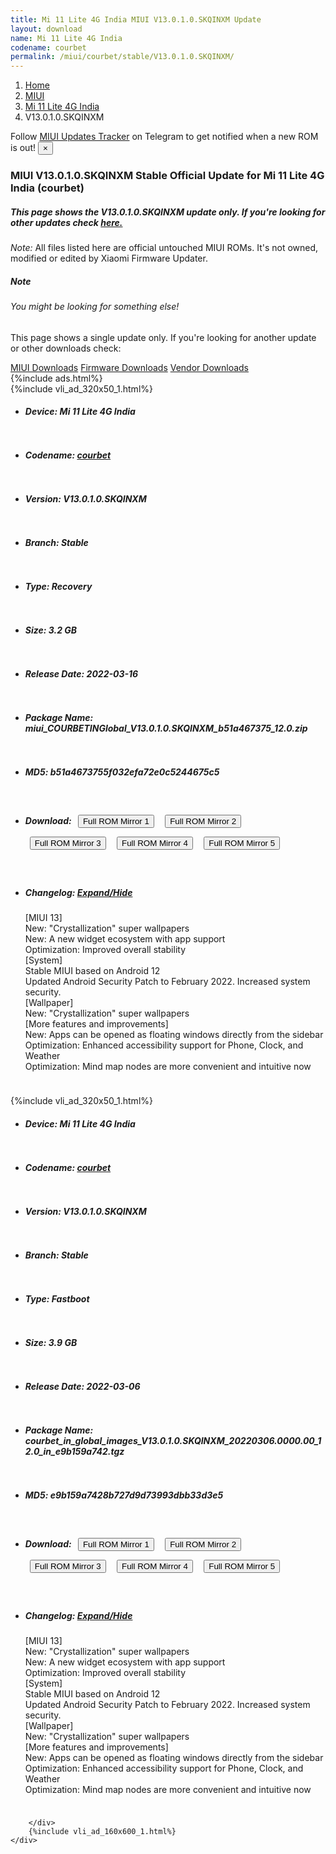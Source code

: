 ```yaml
---
title: Mi 11 Lite 4G India MIUI V13.0.1.0.SKQINXM Update
layout: download
name: Mi 11 Lite 4G India
codename: courbet
permalink: /miui/courbet/stable/V13.0.1.0.SKQINXM/
---
```

<nav aria-label="breadcrumb">
    <ol class="breadcrumb">
        <li class="breadcrumb-item"><a href="/">Home</a></li>
        <li class="breadcrumb-item"><a href="/miui/">MIUI</a></li>
        <li class="breadcrumb-item"><a href="/miui/courbet/">Mi 11 Lite 4G India</a></li>
        <li class="breadcrumb-item active" aria-current="page">V13.0.1.0.SKQINXM</li>
    </ol>
</nav>
<div class="alert alert-primary alert-dismissible fade show" role="alert">
    Follow <a href="https://t.me/MIUIUpdatesTracker" class="alert-link">MIUI Updates Tracker</a> on Telegram to get
    notified when a new ROM is out!
    <button type="button" class="close" data-dismiss="alert" aria-label="Close">
        <span aria-hidden="true">&times;</span>
    </button>
</div>
<div class="col-12 mx-auto">
    <h3 class="title bg-light p-2 rounded">MIUI V13.0.1.0.SKQINXM Stable Official Update for Mi 11 Lite 4G India (courbet)</h3>
    <h5>This page shows the V13.0.1.0.SKQINXM update only. If you're looking for other updates check
        <a href="/miui/courbet/">here.</a></h5>
    <p><i>Note: </i>All files listed here are official untouched MIUI ROMs.
        It's not owned, modified or edited by Xiaomi Firmware Updater.</p>
    <div class="card">
        <div class="card-body">
            <h5 class="card-title">Note</h5>
            <h6 class="card-subtitle mb-2 text-muted">You might be looking for something else!</h6>
            <p class="card-text">This page shows a single update only.
                If you're looking for another update or other downloads check:</p>
            <a href="/miui/" class="card-link">MIUI Downloads</a>
            <a href="/firmware/" class="card-link">Firmware Downloads</a>
            <a href="/vendor/" class="card-link">Vendor Downloads</a>
        </div>
    </div>
    {%include ads.html%}
    <div class="row justify-content-center">
        <div class="col-10" id="downloads">
                    <div class="card card-body">
            {%include vli_ad_320x50_1.html%}
            <ul class="list-unstyled">
                <li style="padding-bottom: 10px;">
                    <h5><b>Device: </b>Mi 11 Lite 4G India</h5>
                </li>
                <li style="padding-bottom: 10px;">
                    <h5><b>Codename: </b> <a href="/miui/courbet/" target="_blank">courbet</a> </h5>
                </li>
                <li style="padding-bottom: 10px;">
                    <h5><b>Version: </b>V13.0.1.0.SKQINXM</h5>
                </li>
                <li style="padding-bottom: 10px;">
                    <h5><b>Branch: </b>Stable</h5>
                </li>
                <li style="padding-bottom: 10px;">
                    <h5><b>Type: </b>Recovery</h5>
                </li>
                <li style="padding-bottom: 10px;">
                    <h5><b>Size: </b>3.2 GB</h5>
                </li>
                <li style="padding-bottom: 10px;">
                    <h5><b>Release Date: </b>2022-03-16</h5>
                </li>
                <li style="padding-bottom: 10px;">
                    <h5><b>Package Name: </b><span id="filename" class="text-dark">miui_COURBETINGlobal_V13.0.1.0.SKQINXM_b51a467375_12.0.zip</span></h5>
                </li>
                <li style="padding-bottom: 10px;">
                    <h5><b>MD5: </b><span id="md5" class="text-muted">b51a4673755f032efa72e0c5244675c5</span></h5>
                </li>
                <li style="padding-bottom: 10px;">
                    <h5><b>Download: </b> <button type="button" id="download" class="btn btn-primary" style="margin: 7px;" onclick="window.open('https://cdn-ota.azureedge.net/V13.0.1.0.SKQINXM/miui_COURBETINGlobal_V13.0.1.0.SKQINXM_b51a467375_12.0.zip', '_blank');"><i class="fa fa-download"></i> Full ROM Mirror 1</button> <button type="button" id="download" class="btn btn-primary" style="margin: 7px;" onclick="window.open('https://bn.d.miui.com/V13.0.1.0.SKQINXM/miui_COURBETINGlobal_V13.0.1.0.SKQINXM_b51a467375_12.0.zip', '_blank');"><i class="fa fa-download"></i> Full ROM Mirror 2</button> <button type="button" id="download" class="btn btn-primary" style="margin: 7px;" onclick="window.open('https://ks3orig.bigota.d.miui.com/V13.0.1.0.SKQINXM/miui_COURBETINGlobal_V13.0.1.0.SKQINXM_b51a467375_12.0.zip', '_blank');"><i class="fa fa-download"></i> Full ROM Mirror 3</button> <button type="button" id="download" class="btn btn-primary" style="margin: 7px;" onclick="window.open('https://airtel.bigota.d.miui.com/V13.0.1.0.SKQINXM/miui_COURBETINGlobal_V13.0.1.0.SKQINXM_b51a467375_12.0.zip', '_blank');"><i class="fa fa-download"></i> Full ROM Mirror 4</button> <button type="button" id="download" class="btn btn-primary" style="margin: 7px;" onclick="window.open('https://hugeota.d.miui.com/V13.0.1.0.SKQINXM/miui_COURBETINGlobal_V13.0.1.0.SKQINXM_b51a467375_12.0.zip', '_blank');"><i class="fa fa-download"></i> Full ROM Mirror 5</button></h5>
                </li>
                <li style="padding-bottom: 10px;">
                    <h5><b>Changelog: </b><a href="#courbet_1_changelog" data-toggle="collapse" role="button"
                            aria-expanded="false" aria-controls="courbet_1_changelog"> <i class="fa fa-arrow-down"
                                aria-hidden="true"></i> Expand/Hide</a></h5>
                    <div class="collapse" id="courbet_1_changelog">
                        <p id="changelog_text">[MIUI 13]<br>New: "Crystallization" super wallpapers<br>New: A new widget ecosystem with app support<br>Optimization: Improved overall stability<br>[System]<br>Stable MIUI based on Android 12<br>Updated Android Security Patch to February 2022. Increased system security.<br>[Wallpaper]<br>New: "Crystallization" super wallpapers<br>[More features and improvements]<br>New: Apps can be opened as floating windows directly from the sidebar<br>Optimization: Enhanced accessibility support for Phone, Clock, and Weather<br>Optimization: Mind map nodes are more convenient and intuitive now</p>
                    </div>
                </li>
            </ul>
        </div>
        <div class="card card-body">
            {%include vli_ad_320x50_1.html%}
            <ul class="list-unstyled">
                <li style="padding-bottom: 10px;">
                    <h5><b>Device: </b>Mi 11 Lite 4G India</h5>
                </li>
                <li style="padding-bottom: 10px;">
                    <h5><b>Codename: </b> <a href="/miui/courbet/" target="_blank">courbet</a> </h5>
                </li>
                <li style="padding-bottom: 10px;">
                    <h5><b>Version: </b>V13.0.1.0.SKQINXM</h5>
                </li>
                <li style="padding-bottom: 10px;">
                    <h5><b>Branch: </b>Stable</h5>
                </li>
                <li style="padding-bottom: 10px;">
                    <h5><b>Type: </b>Fastboot</h5>
                </li>
                <li style="padding-bottom: 10px;">
                    <h5><b>Size: </b>3.9 GB</h5>
                </li>
                <li style="padding-bottom: 10px;">
                    <h5><b>Release Date: </b>2022-03-06</h5>
                </li>
                <li style="padding-bottom: 10px;">
                    <h5><b>Package Name: </b><span id="filename" class="text-dark">courbet_in_global_images_V13.0.1.0.SKQINXM_20220306.0000.00_12.0_in_e9b159a742.tgz</span></h5>
                </li>
                <li style="padding-bottom: 10px;">
                    <h5><b>MD5: </b><span id="md5" class="text-muted">e9b159a7428b727d9d73993dbb33d3e5</span></h5>
                </li>
                <li style="padding-bottom: 10px;">
                    <h5><b>Download: </b> <button type="button" id="download" class="btn btn-primary" style="margin: 7px;" onclick="window.open('https://cdn-ota.azureedge.net/V13.0.1.0.SKQINXM/courbet_in_global_images_V13.0.1.0.SKQINXM_20220306.0000.00_12.0_in_e9b159a742.tgz', '_blank');"><i class="fa fa-download"></i> Full ROM Mirror 1</button> <button type="button" id="download" class="btn btn-primary" style="margin: 7px;" onclick="window.open('https://bn.d.miui.com/V13.0.1.0.SKQINXM/courbet_in_global_images_V13.0.1.0.SKQINXM_20220306.0000.00_12.0_in_e9b159a742.tgz', '_blank');"><i class="fa fa-download"></i> Full ROM Mirror 2</button> <button type="button" id="download" class="btn btn-primary" style="margin: 7px;" onclick="window.open('https://ks3orig.bigota.d.miui.com/V13.0.1.0.SKQINXM/courbet_in_global_images_V13.0.1.0.SKQINXM_20220306.0000.00_12.0_in_e9b159a742.tgz', '_blank');"><i class="fa fa-download"></i> Full ROM Mirror 3</button> <button type="button" id="download" class="btn btn-primary" style="margin: 7px;" onclick="window.open('https://airtel.bigota.d.miui.com/V13.0.1.0.SKQINXM/courbet_in_global_images_V13.0.1.0.SKQINXM_20220306.0000.00_12.0_in_e9b159a742.tgz', '_blank');"><i class="fa fa-download"></i> Full ROM Mirror 4</button> <button type="button" id="download" class="btn btn-primary" style="margin: 7px;" onclick="window.open('https://hugeota.d.miui.com/V13.0.1.0.SKQINXM/courbet_in_global_images_V13.0.1.0.SKQINXM_20220306.0000.00_12.0_in_e9b159a742.tgz', '_blank');"><i class="fa fa-download"></i> Full ROM Mirror 5</button></h5>
                </li>
                <li style="padding-bottom: 10px;">
                    <h5><b>Changelog: </b><a href="#courbet_2_changelog" data-toggle="collapse" role="button"
                            aria-expanded="false" aria-controls="courbet_2_changelog"> <i class="fa fa-arrow-down"
                                aria-hidden="true"></i> Expand/Hide</a></h5>
                    <div class="collapse" id="courbet_2_changelog">
                        <p id="changelog_text">[MIUI 13]<br>New: "Crystallization" super wallpapers<br>New: A new widget ecosystem with app support<br>Optimization: Improved overall stability<br>[System]<br>Stable MIUI based on Android 12<br>Updated Android Security Patch to February 2022. Increased system security.<br>[Wallpaper]<br>New: "Crystallization" super wallpapers<br>[More features and improvements]<br>New: Apps can be opened as floating windows directly from the sidebar<br>Optimization: Enhanced accessibility support for Phone, Clock, and Weather<br>Optimization: Mind map nodes are more convenient and intuitive now</p>
                    </div>
                </li>
            </ul>
        </div>

        </div>
        {%include vli_ad_160x600_1.html%}
    </div>
</div>
